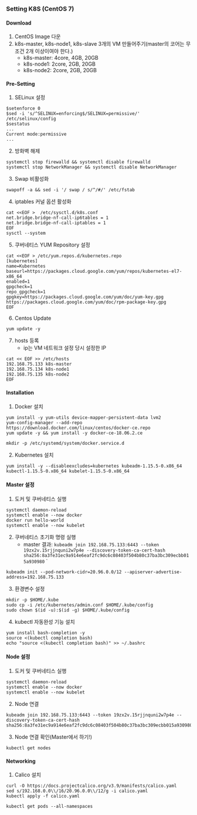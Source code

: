 ### Setting K8S (CentOS 7)
#### Download
1. CentOS Image 다운
2. k8s-master, k8s-node1, k8s-slave 3개의 VM 만들어주기(master의 코어는 무조건 2개 이상이여야 한다.)
    - k8s-master: 4core, 4GB, 20GB
    - k8s-node1: 2core, 2GB, 20GB
    - k8s-node2: 2core, 2GB, 20GB
#### Pre-Setting
1. SELinux 설정
```
$setenforce 0
$sed -i 's/^SELINUX=enforcing$/SELINUX=permissive/' /etc/selinux/config
$sestatus
...
Current mode:permissive
...
```
2. 방화벽 해제
```
systemctl stop firewalld && systemctl disable firewalld
systemctl stop NetworkManager && systemctl disable NetworkManager
```
3. Swap 비활성화
```
swapoff -a && sed -i '/ swap / s/^/#/' /etc/fstab
```
4. iptables 커널 옵션 활성화
```
cat <<EOF >  /etc/sysctl.d/k8s.conf
net.bridge.bridge-nf-call-ip6tables = 1
net.bridge.bridge-nf-call-iptables = 1
EOF
sysctl --system
```
5. 쿠버네티스 YUM Repository 설정
```
cat <<EOF > /etc/yum.repos.d/kubernetes.repo
[kubernetes]
name=Kubernetes
baseurl=https://packages.cloud.google.com/yum/repos/kubernetes-el7-x86_64
enabled=1
gpgcheck=1
repo_gpgcheck=1
gpgkey=https://packages.cloud.google.com/yum/doc/yum-key.gpg https://packages.cloud.google.com/yum/doc/rpm-package-key.gpg
EOF
```
6. Centos Update
```
yum update -y
```
7. hosts 등록
    - ip는 VM 네트워크 설정 당시 설정한 IP
```
cat << EOF >> /etc/hosts
192.168.75.133 k8s-master
192.168.75.134 k8s-node1
192.168.75.135 k8s-node2
EOF
```
#### Installation
1. Docker 설치
```
yum install -y yum-utils device-mapper-persistent-data lvm2 
yum-config-manager --add-repo https://download.docker.com/linux/centos/docker-ce.repo
yum update -y && yum install -y docker-ce-18.06.2.ce

mkdir -p /etc/systemd/system/docker.service.d
```
2. Kubernetes 설치
```
yum install -y --disableexcludes=kubernetes kubeadm-1.15.5-0.x86_64 kubectl-1.15.5-0.x86_64 kubelet-1.15.5-0.x86_64
```
#### Master 설정
1. 도커 및 쿠버네티스 실행
```
systemctl daemon-reload
systemctl enable --now docker
docker run hello-world
systemctl enable --now kubelet
```
2. 쿠버네티스 초기화 명령 실행
    - master 결과: `kubeadm join 192.168.75.133:6443 --token 19zx2v.15rjjnquni2w7p4e --discovery-token-ca-cert-hash sha256:8a3fe31ec9a914e6eaf2fc9dc6c08403f504b80c37ba3bc309ecbb015a930980`
`
```
kubeadm init --pod-network-cidr=20.96.0.0/12 --apiserver-advertise-address=192.168.75.133
```
3. 환경변수 설정
```
mkdir -p $HOME/.kube
sudo cp -i /etc/kubernetes/admin.conf $HOME/.kube/config
sudo chown $(id -u):$(id -g) $HOME/.kube/config
```
4. kubectl 자동완성 기능 설치
```
yum install bash-completion -y
source <(kubectl completion bash)
echo "source <(kubectl completion bash)" >> ~/.bashrc
```
#### Node 설정
1. 도커 및 쿠버네티스 실행
```
systemctl daemon-reload
systemctl enable --now docker
systemctl enable --now kubelet
```
2. Node 연결
```
kubeadm join 192.168.75.133:6443 --token 19zx2v.15rjjnquni2w7p4e --discovery-token-ca-cert-hash sha256:8a3fe31ec9a914e6eaf2fc9dc6c08403f504b80c37ba3bc309ecbb015a930980
```
3. Node 연결 확인(Master에서 하기!)
```
kubectl get nodes
```
#### Networking
1. Calico 설치
```
curl -O https://docs.projectcalico.org/v3.9/manifests/calico.yaml
sed s/192.168.0.0\\/16/20.96.0.0\\/12/g -i calico.yaml
kubectl apply -f calico.yaml

kubectl get pods --all-namespaces
```